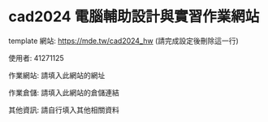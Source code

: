 # cad2024 電腦輔助設計與實習作業網站

template 網站: https://mde.tw/cad2024_hw (請完成設定後刪除這一行)

使用者: 41271125

作業網站: 請填入此網站的網址

作業倉儲: 請填入此網站的倉儲連結

其他資訊: 請自行填入其他相關資料
